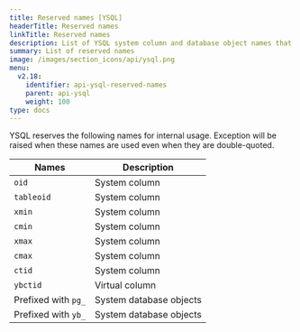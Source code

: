 ```yaml
---
title: Reserved names [YSQL]
headerTitle: Reserved names
linkTitle: Reserved names
description: List of YSQL system column and database object names that are reserved for internal usage.
summary: List of reserved names
image: /images/section_icons/api/ysql.png
menu:
  v2.18:
    identifier: api-ysql-reserved-names
    parent: api-ysql
    weight: 100
type: docs
---
```


YSQL reserves the following names for internal usage. Exception will be raised when these names are used even when they are double-quoted.

| Names | Description |
|-------|-------------|
| `oid` | System column |
| `tableoid` | System column |
| `xmin` | System column |
| `cmin` | System column |
| `xmax` | System column |
| `cmax` | System column |
| `ctid` | System column |
| `ybctid` | Virtual column |
| Prefixed with `pg_` | System database objects |
| Prefixed with `yb_` | System database objects |
